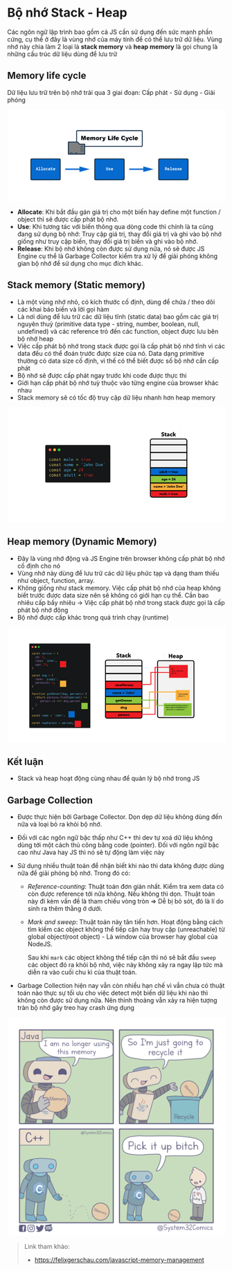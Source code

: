 # Bộ nhớ Stack - Heap

Các ngôn ngữ lập trình bao gồm cả JS cần sử dụng đến sức mạnh phần cứng, cụ thể ở đây là vùng nhớ của máy tính để có thể lưu trữ dữ liệu. Vùng nhớ này chia làm 2 loại là **stack memory** và **heap memory** là gọi chung là những cấu trúc dữ liệu dùng để lưu trữ

## Memory life cycle

Dữ liệu lưu trữ trên bộ nhớ trải qua 3 giai đoạn: Cấp phát - Sử dụng - Giải phóng

![](../images/memory-lifecycle.png)

- **Allocate**: Khi bắt đầu gán giá trị cho một biến hay define một function / object thì sẽ được cấp phát bộ nhớ.
- **Use**: Khi tương tác với biến thông qua dòng code thì chính là ta cũng đang sử dụng bộ nhớ: Truy cập giá trị, thay đổi giá trị và ghi vào bộ nhớ giống như truy cập biến, thay đổi giá trị biến và ghi vào bộ nhớ.
- **Release**: Khi bộ nhớ không còn được sử dụng nữa, nó sẽ được JS Engine cụ thể là Garbage Collector kiểm tra xử lý để giải phóng không gian bộ nhớ để sử dụng cho mục đích khác.

## Stack memory (Static memory)

- Là một vùng nhớ nhỏ, có kích thước cố định, dùng để chứa / theo dõi các khai báo biến và lời gọi hàm
- Là nơi dùng để lưu trữ các dữ liệu tĩnh (static data) bao gồm các giá trị nguyên thuỷ (primitive data type - string, number, boolean, null, undefined) và các reference trỏ đến các function, object được lưu bên bộ nhớ heap
- Việc cấp phát bộ nhớ trong stack được gọi là cấp phát bộ nhớ tĩnh vì các data đều có thể đoán trước được size của nó. Data dạng primitive thường có data size cố định, vì thế có thể biết được số bộ nhớ cần cấp phát
- Bộ nhớ sẽ được cấp phát ngay trước khi code được thực thi
- Giới hạn cấp phát bộ nhớ tuỳ thuộc vào từng engine của browser khác nhau
- Stack memory sẽ có tốc độ truy cập dữ liệu nhanh hơn heap memory

![](../images/stack-memory.png)

## Heap memory (Dynamic Memory)

- Đây là vùng nhớ động và JS Engine trên browser không cấp phát bộ nhớ cố định cho nó
- Vùng nhớ này dùng để lưu trữ các dữ liệu phức tạp và dạng tham thiếu như object, function, array.
- Không giống như stack memory. Việc cấp phát bộ nhớ của heap không biết trước được data size nên sẽ không có giới hạn cụ thể. Cần bao nhiêu cấp bấy nhiêu -> Việc cấp phát bộ nhớ trong stack được gọi là cấp phát bộ nhớ động
- Bộ nhớ được cấp khác trong quá trình chạy (runtime)

![](../images/stack-heap-pointers.png)

## Kết luận

- Stack và heap hoạt động cùng nhau để quản lý bộ nhớ trong JS

## Garbage Collection

- Được thực hiện bởi Garbage Collector. Dọn dẹp dữ liệu không dùng đến nữa và loại bỏ ra khỏi bộ nhớ.
- Đối với các ngôn ngữ bậc thấp như C++ thì dev tự xoá dữ liệu không dùng tới một cách thủ công bằng code (pointer). Đối với ngôn ngữ bậc cao như Java hay JS thì nó sẽ tự động làm việc này
- Sử dụng nhiều thuật toán để nhận biết khi nào thì data không được dùng nữa để giải phóng bộ nhớ. Trong đó có:

  - _Reference-counting_: Thuật toán đơn giản nhất. Kiểm tra xem data có còn được reference tới nữa không. Nếu không thì dọn. Thuật toán này đi kèm vấn đề là tham chiếu vòng tròn => Dễ bị bỏ sót, đó là lí do sinh ra thêm thằng ở dưới.

  - _Mark and sweep_: Thuật toán này tân tiến hơn. Hoạt động bằng cách tìm kiếm các object không thể tiếp cận hay truy cập (unreachable) từ global object(root object) - Là window của browser hay global của NodeJS.

    Sau khi `mark` các object không thể tiếp cận thì nó sẽ bắt đầu `sweep` các object đó ra khỏi bộ nhớ, việc này không xảy ra ngay lập tức mà diễn ra vào cuối chu kì của thuật toán.

- Garbage Collection hiện nay vẫn còn nhiều hạn chế vì vẫn chưa có thuật toán nào thực sự tối ưu cho việc detect một biến dữ liệu khi nào thì không còn được sử dụng nữa. Nên thỉnh thoảng vẫn xảy ra hiện tượng tràn bộ nhớ gây treo hay crash ứng dụng

![](../images/garbage-collection.jpeg)

> Link tham khảo:
>
> - https://felixgerschau.com/javascript-memory-management
